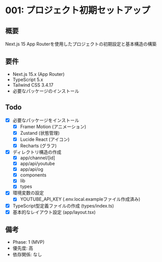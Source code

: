 # 001: プロジェクト初期セットアップ

## 概要
Next.js 15 App Routerを使用したプロジェクトの初期設定と基本構造の構築

## 要件
- Next.js 15.x (App Router)
- TypeScript 5.x
- Tailwind CSS 3.4.17
- 必要なパッケージのインストール

## Todo
- [x] 必要なパッケージをインストール
  - [x] Framer Motion (アニメーション)
  - [x] Zustand (状態管理)
  - [x] Lucide React (アイコン)
  - [x] Recharts (グラフ)
- [x] ディレクトリ構造の作成
  - [x] app/channel/[id]
  - [x] app/api/youtube
  - [x] app/api/og
  - [x] components
  - [x] lib
  - [x] types
- [x] 環境変数の設定
  - [x] YOUTUBE_API_KEY (.env.local.exampleファイル作成済み)
- [x] TypeScript型定義ファイルの作成 (types/index.ts)
- [x] 基本的なレイアウト設定 (app/layout.tsx)

## 備考
- Phase: 1 (MVP)
- 優先度: 高
- 依存関係: なし